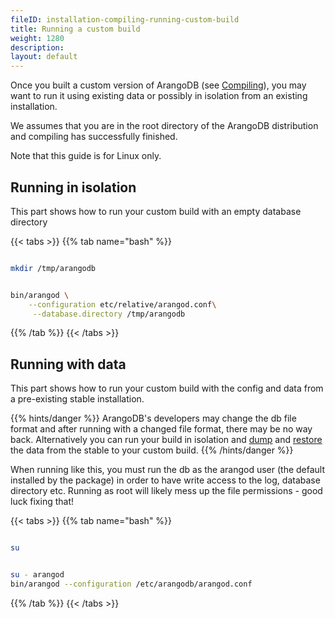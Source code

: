 ```yaml
---
fileID: installation-compiling-running-custom-build
title: Running a custom build
weight: 1280
description: 
layout: default
---
```

Once you built a custom version of ArangoDB (see
[Compiling]()), you may want to run it using
existing data or possibly in isolation from an existing installation.

We assumes that you are in the root directory of the ArangoDB distribution
and compiling has successfully finished.

Note that this guide is for Linux only.

## Running in isolation

This part shows how to run your custom build with an empty database directory

{{< tabs >}}
{{% tab name="bash" %}}
```bash

mkdir /tmp/arangodb


bin/arangod \
    --configuration etc/relative/arangod.conf\
     --database.directory /tmp/arangodb
```
{{% /tab %}}
{{< /tabs >}}

## Running with data

This part shows how to run your custom build with the config and data from a pre-existing stable installation.

{{% hints/danger %}}
ArangoDB's developers may change the db file format and after running with a
changed file format, there may be no way back. Alternatively you can run your
build in isolation and [dump](../../programs-tools/arangodump/) and
[restore](../../programs-tools/arangorestore/) the data from the
stable to your custom build.
{{% /hints/danger %}}

When running like this, you must run the db as the arangod user (the default
installed by the package) in order to have write access to the log, database
directory etc. Running as root will likely mess up the file permissions - good
luck fixing that!

{{< tabs >}}
{{% tab name="bash" %}}
```bash

su


su - arangod
bin/arangod --configuration /etc/arangodb/arangod.conf
```
{{% /tab %}}
{{< /tabs >}}
